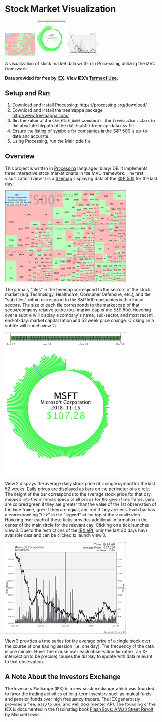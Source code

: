 # Stock Market Visualization
<p float="left">
  <img src="images/view1_treemap_small.png" width="100" />
  <img src="images/view2_radial_last_52_weeks_daily_close_timeseries_small.png" width="100" /> 
  <img src="images/view3_line_and_bar_day_timeseries_small.png" width="100" /> 
</p>


A visualization of stock market data written in Processing, utilizing the MVC framework

<strong>Data provided for free by <a href="https://iextrading.com/developer">IEX</a>. View IEX’s <a href="https://iextrading.com/api-exhibit-a/">Terms of Use</a>.</strong>

## Setup and Run

1. Download and install Processing: https://processing.org/download/  
2. Download and install the treemappa package:  http://www.treemappa.com/  
3. Set the value of the `CSV_FILE_NAME` constant in the `TreeMapChart` class to the absolute filepath of the data/sp500-treemap-data.csv file  
4. Ensure the <a href="Main/data/sp-500-symbols.txt">listing of symbols for companies in the S&P 500</a> is up-to-date and accurate.
4. Using Processing, run the Main.pde file  

## Overview

This project is written in <a href="https://processing.org/">Processing</a> language/library/IDE.  It implements three interactive stock market charts in the MVC framework.  The first visualization (view 1) is a <a href="https://en.wikipedia.org/wiki/Treemapping">treemap</a> displaying data of the <a href="https://en.wikipedia.org/wiki/S%26P_500_Index">S&P 500</a> for the last day:

<p float="left">
	<img src="images/view1_treemap_large.png" width="400" />
</p>

The primary "tiles" in the treemap correspond to the sectors of the stock market (e.g. Technology, Healthcare, Consumer Defensive, etc.), and the "sub-tiles" within correspond to the S&P 500 companies within those sectors.  The size of each tile corresponds to the market cap of that sector/company relative to the total market cap of the S&P 500.  Hovering over a subtile will display a company's name, sub-sector, and most recent end-of-day: market capitalization and 52 week price change.  Clicking on a subtile will launch view 2:

<p float="left">
	<img src="images/view2_radial_last_52_weeks_daily_close_timeseries_large.png" width="400" />
</p>

View 2 displays the average daily stock price of a single symbol for the last 52 weeks. Daily prices are displayed as bars on the perimeter of a circle.  The height of the bar corresponds to the average stock price for that day, mapped into the min/max space of all prices for the given time frame.  Bars are colored green if they are greater than the value of the 1st observation of the time frame, grey if they are equal, and red if they are less. Each bar has a corresponding "tick" in the "legend" at the top of the visualization. Hovering over each of these ticks provides additional information in the center of the main circle for the relevant day.  Clicking on a tick launches view 3.  Due to the restrictions of the <a href="https://iextrading.com/developer">IEX API</a>, only the last 30 days have available data and can be clicked to launch view 3.

<p float="left">
	<img src="images/view3_line_and_bar_day_timeseries_large.png" width="400" />
</p>

View 3 provides a time series for the average price of a single stock over the course of one trading session (i.e. one day).  The frequency of the data is one minute.  Hover the mouse over each observation (or rather, an X-intersection to be precise) causes the display to update with data relevant to that observation.

## A Note About the Investors Exchange

The Investors Exchange (IEX) is a new stock exchange which was founded to favor the trading activities of  long-term investors such as mutual funds and pension funds over high frequency traders. The IEX generously provides a <a href="https://iextrading.com/developer/">free, easy to use, and well documented API</a>. The founding of the IEX is documented in the fascinating book <a href="https://www.amazon.com/Flash-Boys-Wall-Street-Revolt/dp/0393351599">Flash Boys: A Wall Street Revolt</a> by Michael Lewis.